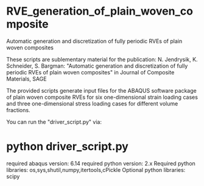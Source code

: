 # RVE_generation_of_plain_woven_composite
Automatic generation and discretization of fully periodic RVEs of plain woven composites

These scripts are sublementary material for the publication:
N. Jendrysik, K. Schneider, S. Bargman: "Automatic generation and discretization of fully periodic RVEs of plain woven composites" in Journal of Composite Materials, SAGE

The provided scripts generate input files for the ABAQUS software package of plain woven composite RVEs for 
six one-dimensional strain loading cases and three one-dimensional stress loading
cases for different volume fractions.

You can run the "driver_script.py" via:

# python driver_script.py

required abaqus version:   6.14
required python version:   2.x
Required python libraries: os,sys,shutil,numpy,itertools,cPickle
Optional python libraries: scipy
